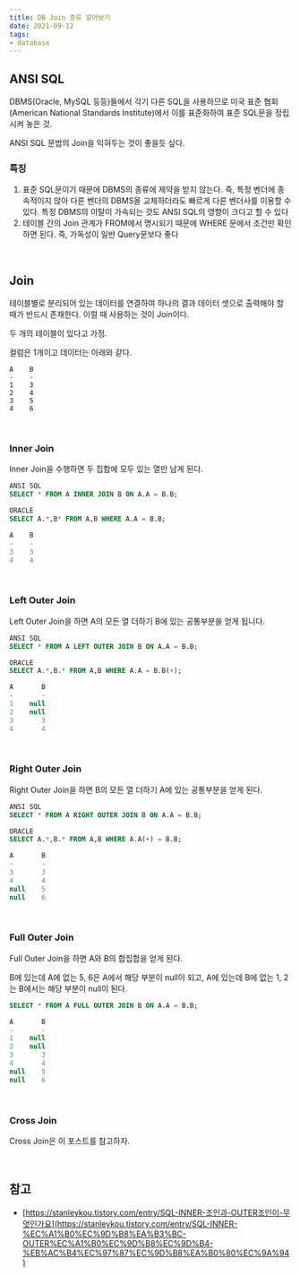 ```yaml
---
title: DB Join 종류 알아보기  
date: 2021-09-12  
tags:
- database
---
```


## ANSI SQL

DBMS(Oracle, MySQL 등등)들에서 각기 다른 SQL을 사용하므로 미국 표준 협회(American National Standards Institute)에서 이를 표준화하여 표준 SQL문을 정립시켜 놓은 것.

ANSI SQL 문법의 Join을 익혀두는 것이 좋을듯 싶다.

### 특징

1. 표준 SQL문이기 때문에 DBMS의 종류에 제약을 받지 않는다. 즉, 특정 벤더에 종속적이지 않아 다른 벤더의 DBMS올 교체하더라도 빠르게 다른 벤더사를 이용할 수 있다.
   특정 DBMS의 이탈이 가속되는 것도 ANSI SQL의 영향이 크다고 할 수 있다
2. 테이블 간의 Join 관계가 FROM에서 명시되기 때문에 WHERE 문에서 조건만 확인하면 된다. 즉, 가독성이 일반 Query문보다 좋다

<br/>

## Join

테이블별로 분리되어 있는 데이터를 연결하여 하나의 결과 데이터 셋으로 출력해야 할 때가 반드시 존재한다. 이럴 때 사용하는 것이 Join이다.

두 개의 테이블이 있다고 가정.

컬럼은 1개이고 데이터는 아래와 같다.

```
A    B
-    -
1    3
2    4
3    5
4    6
```

<br/>

### Inner Join

Inner Join을 수행하면 두 집합에 모두 있는 열만 남게 된다.

```sql
ANSI SQL
SELECT * FROM A INNER JOIN B ON A.A = B.B;

ORACLE
SELECT A.*,B* FROM A,B WHERE A.A = B.B;

A    B
-    -
3    3
4    4
```

<br/>

### Left Outer Join

Left Outer Join을 하면 A의 모든 열 더하기 B에 있는 공통부분을 얻게 됩니다.

```sql
ANSI SQL
SELECT * FROM A LEFT OUTER JOIN B ON A.A = B.B;

ORACLE 
SELECT A.*,B.* FROM A,B WHERE A.A = B.B(+);

A       B
-       -
1    null
2    null 
3       3
4       4
```

<br/>

### Right Outer Join

Right Outer Join을 하면 B의 모든 열 더하기 A에 있는 공통부분을 얻게 된다.

```sql
ANSI SQL
SELECT * FROM A RIGHT OUTER JOIN B ON A.A = B.B;

ORACLE 
SELECT A.*,B.* FROM A,B WHERE A.A(+) = B.B;

A       B
-       -
3       3
4       4 
null    5
null    6
```

<br/>

### Full Outer Join

Full Outer Join을 하면 A와 B의 합집합을 얻게 된다.

B에 있는데 A에 없는 5, 6은 A에서 해당 부분이 null이 되고, A에 있는데 B에 없는 1, 2는 B에서는 해당 부분이 null이 된다.

```sql
SELECT * FROM A FULL OUTER JOIN B ON A.A = B.B;

A       B
-       -
1    null
2    null
3       3
4       4 
null    5
null    6
```

<br/>

### Cross Join
Cross Join은 이 포스트를 참고하자.


<br/>

## 참고

- [https://stanleykou.tistory.com/entry/SQL-INNER-조인과-OUTER조인이-무엇인가요](https://stanleykou.tistory.com/entry/SQL-INNER-%EC%A1%B0%EC%9D%B8%EA%B3%BC-OUTER%EC%A1%B0%EC%9D%B8%EC%9D%B4-%EB%AC%B4%EC%97%87%EC%9D%B8%EA%B0%80%EC%9A%94)